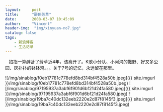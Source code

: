 ```yaml
---
layout:     post
title:      "醉卧芳草"
date:       2008-03-07 10:45:09
author:     "Vincent"
header-img:  "img/xinyuan-no7.jpg"
catalog: false
tags:
    - 新浪博客
    - 生活记录
---
```



  
掐指一算醉卧了芳草近4年，该离开了。K歌小分队、小河沟的撒野、好又多公园、灰扑扑的钵钵鸡。。。关于7号的记忆，永远留在那里。

![/img/sinablog/f0eb17781c778efd8bd314bf4528a50b.jpeg]({{ site.imgurl }}/img/sinablog/f0eb17781c778efd8bd314bf4528a50b.jpeg)
![/img/sinablog/97195937a3abf6f901d6bf21d24fa580.jpeg]({{ site.imgurl }}/img/sinablog/97195937a3abf6f901d6bf21d24fa580.jpeg)
![/img/sinablog/19ba7c40dc132eeb2220e2d87f8145f3.jpeg]({{ site.imgurl }}/img/sinablog/19ba7c40dc132eeb2220e2d87f8145f3.jpeg)

 



